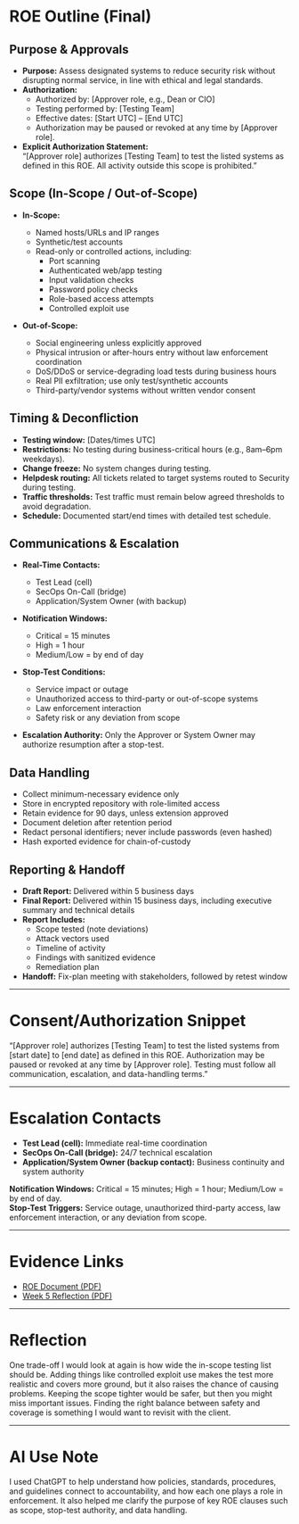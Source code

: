 # ROE Outline (Final)

## Purpose & Approvals
- **Purpose:** Assess designated systems to reduce security risk without disrupting normal service, in line with ethical and legal standards.  
- **Authorization:**  
  - Authorized by: [Approver role, e.g., Dean or CIO]  
  - Testing performed by: [Testing Team]  
  - Effective dates: [Start UTC] – [End UTC]  
  - Authorization may be paused or revoked at any time by [Approver role].  
- **Explicit Authorization Statement:**  
  “[Approver role] authorizes [Testing Team] to test the listed systems as defined in this ROE. All activity outside this scope is prohibited.”

## Scope (In-Scope / Out-of-Scope)
- **In-Scope:**  
  - Named hosts/URLs and IP ranges  
  - Synthetic/test accounts  
  - Read-only or controlled actions, including:  
    - Port scanning  
    - Authenticated web/app testing  
    - Input validation checks  
    - Password policy checks  
    - Role-based access attempts  
    - Controlled exploit use  

- **Out-of-Scope:**  
  - Social engineering unless explicitly approved  
  - Physical intrusion or after-hours entry without law enforcement coordination  
  - DoS/DDoS or service-degrading load tests during business hours  
  - Real PII exfiltration; use only test/synthetic accounts  
  - Third-party/vendor systems without written vendor consent  

## Timing & Deconfliction
- **Testing window:** [Dates/times UTC]  
- **Restrictions:** No testing during business-critical hours (e.g., 8am–6pm weekdays).  
- **Change freeze:** No system changes during testing.  
- **Helpdesk routing:** All tickets related to target systems routed to Security during testing.  
- **Traffic thresholds:** Test traffic must remain below agreed thresholds to avoid degradation.  
- **Schedule:** Documented start/end times with detailed test schedule.  

## Communications & Escalation
- **Real-Time Contacts:**  
  - Test Lead (cell)  
  - SecOps On-Call (bridge)  
  - Application/System Owner (with backup)  

- **Notification Windows:**  
  - Critical = 15 minutes  
  - High = 1 hour  
  - Medium/Low = by end of day  

- **Stop-Test Conditions:**  
  - Service impact or outage  
  - Unauthorized access to third-party or out-of-scope systems  
  - Law enforcement interaction  
  - Safety risk or any deviation from scope  

- **Escalation Authority:** Only the Approver or System Owner may authorize resumption after a stop-test.  

## Data Handling
- Collect minimum-necessary evidence only  
- Store in encrypted repository with role-limited access  
- Retain evidence for 90 days, unless extension approved  
- Document deletion after retention period  
- Redact personal identifiers; never include passwords (even hashed)  
- Hash exported evidence for chain-of-custody  

## Reporting & Handoff
- **Draft Report:** Delivered within 5 business days  
- **Final Report:** Delivered within 15 business days, including executive summary and technical details  
- **Report Includes:**  
  - Scope tested (note deviations)  
  - Attack vectors used  
  - Timeline of activity  
  - Findings with sanitized evidence  
  - Remediation plan  
- **Handoff:** Fix-plan meeting with stakeholders, followed by retest window  

---

# Consent/Authorization Snippet
“[Approver role] authorizes [Testing Team] to test the listed systems from [start date] to [end date] as defined in this ROE. Authorization may be paused or revoked at any time by [Approver role]. Testing must follow all communication, escalation, and data-handling terms.”

---

# Escalation Contacts
- **Test Lead (cell):** Immediate real-time coordination  
- **SecOps On-Call (bridge):** 24/7 technical escalation  
- **Application/System Owner (backup contact):** Business continuity and system authority  

**Notification Windows:** Critical = 15 minutes; High = 1 hour; Medium/Low = by end of day.  
**Stop-Test Triggers:** Service outage, unauthorized third-party access, law enforcement interaction, or any deviation from scope.  

---

# Evidence Links
- [ROE Document (PDF)](../..docs/week5-ROE_outline.pdf)  
- [Week 5 Reflection (PDF)](../..docs/week5-reflection.pdf)

---

# Reflection
One trade-off I would look at again is how wide the in-scope testing list should be. Adding things like controlled exploit use makes the test more realistic and covers more ground, but it also raises the chance of causing problems. Keeping the scope tighter would be safer, but then you might miss important issues. Finding the right balance between safety and coverage is something I would want to revisit with the client.

---

# AI Use Note
I used ChatGPT to help understand how policies, standards, procedures, and guidelines connect to accountability, and how each one plays a role in enforcement. It also helped me clarify the purpose of key ROE clauses such as scope, stop-test authority, and data handling. 

